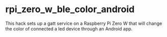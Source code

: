 # rpi_zero_w_ble_color_android
This hack sets up a gatt service on a Raspberry Pi Zero W that will change the color of connected a led device through an Android app.
